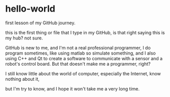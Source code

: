 # hello-world
first lesson of my GitHub journey.

this is the first thing or file that I type in my GitHub, is that right saying this is my hub? not sure.

GitHub is new to me, and I'm not a real professional programmer, I do program sometimes, like using matlab so simulate something, and I also using C++ and Qt to create a software to communicate with a sensor and a robot's control board. But that doesn't make me a programmer, right?

I still know little about the world of computer, especially the Internet, know nothing about it,

but I'm try to know, and I hope it won't take me a very long time.
